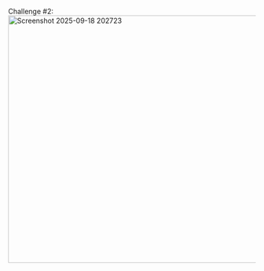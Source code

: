 
Challenge #2:
<img width="564" height="504" alt="Screenshot 2025-09-18 202723" src="https://github.com/user-attachments/assets/69473e7c-682c-41d8-ae99-f9e9700556ee" />

